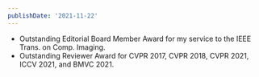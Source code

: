 ```yaml
---
publishDate: '2021-11-22'
---
```


- Outstanding Editorial Board Member Award for my service to the IEEE Trans. on Comp. Imaging.
- Outstanding Reviewer Award for CVPR 2017, CVPR 2018, CVPR 2021, ICCV 2021, and BMVC 2021.